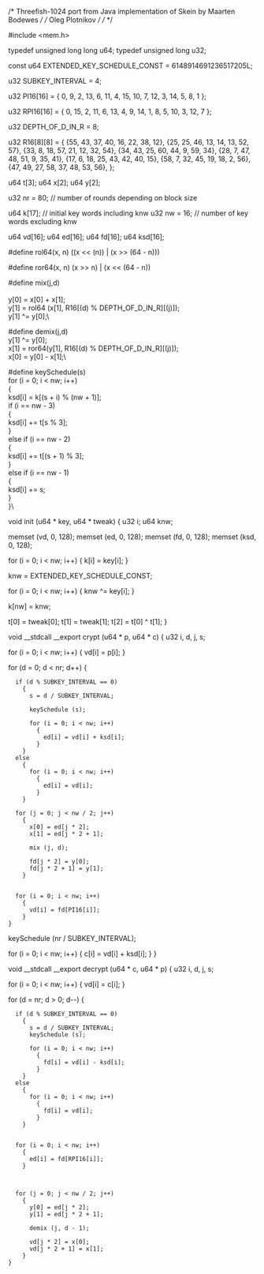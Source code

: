 
/*   Threefish-1024 port from Java implementation of Skein by Maarten Bodewes      */
/*                      Oleg Plotnikov                                      */
/*                                                                                 */


#include <mem.h>

typedef unsigned long long u64;
typedef unsigned long u32;

const u64 EXTENDED_KEY_SCHEDULE_CONST = 6148914691236517205L;

u32 SUBKEY_INTERVAL = 4;

u32 PI16[16] = { 0, 9, 2, 13, 6, 11, 4, 15, 10, 7, 12, 3, 14, 5, 8, 1 };

u32 RPI16[16] = { 0, 15, 2, 11, 6, 13, 4, 9, 14, 1, 8, 5, 10, 3, 12, 7 };

u32 DEPTH_OF_D_IN_R = 8;

u32 R16[8][8] = {
  {55, 43, 37, 40, 16, 22, 38, 12},
  {25, 25, 46, 13, 14, 13, 52, 57},
  {33, 8, 18, 57, 21, 12, 32, 54},
  {34, 43, 25, 60, 44, 9, 59, 34},
  {28, 7, 47, 48, 51, 9, 35, 41},
  {17, 6, 18, 25, 43, 42, 40, 15},
  {58, 7, 32, 45, 19, 18, 2, 56},
  {47, 49, 27, 58, 37, 48, 53, 56},
};


u64 t[3];
u64 x[2];
u64 y[2];

u32 nr = 80;                    // number of rounds depending on block size

u64 k[17];                      // initial key words including knw
u32 nw = 16;                    // number of key words excluding knw

u64 vd[16];
u64 ed[16];
u64 fd[16];
u64 ksd[16];

#define rol64(x, n)    ((x << (n)) | (x >> (64 - n)))

#define ror64(x, n)    (x >> n) | (x << (64 - n))

#define mix(j,d)\
\
  y[0] = x[0] + x[1];\
  y[1] = rol64 (x[1], R16[(d) % DEPTH_OF_D_IN_R][(j)]);\
  y[1] ^= y[0];\

#define demix(j,d)\
   y[1] ^= y[0];\
   x[1]  = ror64(y[1], R16[(d) % DEPTH_OF_D_IN_R][(j)]);\
   x[0]  = y[0] - x[1];\

#define keySchedule(s)\
  for (i = 0; i < nw; i++)\
   {\
      ksd[i] = k[(s + i) % (nw + 1)];\
      if (i == nw - 3)\
      {\
         ksd[i] += t[s % 3];\
      }\
      else if (i == nw - 2) \
      {\
         ksd[i] += t[(s + 1) % 3];\
      }\
      else if (i == nw - 1)\
      {\
         ksd[i] += s;\
      }\
   }\


void
init (u64 * key, u64 * tweak)
{
  u32 i;
  u64 knw;

  memset (vd, 0, 128);
  memset (ed, 0, 128);
  memset (fd, 0, 128);
  memset (ksd, 0, 128);

  for (i = 0; i < nw; i++)
    {
      k[i] = key[i];
    }

  knw = EXTENDED_KEY_SCHEDULE_CONST;

  for (i = 0; i < nw; i++)
    {
      knw ^= key[i];
    }

  k[nw] = knw;

  t[0] = tweak[0];
  t[1] = tweak[1];
  t[2] = t[0] ^ t[1];
}

void __stdcall __export
crypt (u64 * p, u64 * c)
{
  u32 i, d, j, s;


  for (i = 0; i < nw; i++)
    {
      vd[i] = p[i];
    }

  for (d = 0; d < nr; d++)
    {

      if (d % SUBKEY_INTERVAL == 0)
        {
          s = d / SUBKEY_INTERVAL;

          keySchedule (s);

          for (i = 0; i < nw; i++)
            {
              ed[i] = vd[i] + ksd[i];
            }
        }
      else
        {
          for (i = 0; i < nw; i++)
            {
              ed[i] = vd[i];
            }
        }

      for (j = 0; j < nw / 2; j++)
        {
          x[0] = ed[j * 2];
          x[1] = ed[j * 2 + 1];

          mix (j, d);

          fd[j * 2] = y[0];
          fd[j * 2 + 1] = y[1];
        }


      for (i = 0; i < nw; i++)
        {
          vd[i] = fd[PI16[i]];
        }
    }

  keySchedule (nr / SUBKEY_INTERVAL);

  for (i = 0; i < nw; i++)
    {
      c[i] = vd[i] + ksd[i];
    }
}

void __stdcall __export
decrypt (u64 * c, u64 * p)
{
  u32 i, d, j, s;


  for (i = 0; i < nw; i++)
    {
      vd[i] = c[i];
    }

  for (d = nr; d > 0; d--)
    {

      if (d % SUBKEY_INTERVAL == 0)
        {
          s = d / SUBKEY_INTERVAL;
          keySchedule (s);

          for (i = 0; i < nw; i++)
            {
              fd[i] = vd[i] - ksd[i];
            }
        }
      else
        {
          for (i = 0; i < nw; i++)
            {
              fd[i] = vd[i];
            }
        }


      for (i = 0; i < nw; i++)
        {
          ed[i] = fd[RPI16[i]];
        }



      for (j = 0; j < nw / 2; j++)
        {
          y[0] = ed[j * 2];
          y[1] = ed[j * 2 + 1];

          demix (j, d - 1);

          vd[j * 2] = x[0];
          vd[j * 2 + 1] = x[1];
        }
    }
